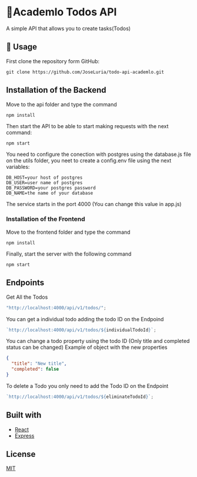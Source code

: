 # 🤖Academlo Todos API

A simple API that allows you to create tasks(Todos)

## 🚀 Usage

First clone the repository form GitHub:

```shell
git clone https://github.com/JoseLuria/todo-api-academlo.git
```

## Installation of the Backend

Move to the api folder and type the command

```shell
npm install
```

Then start the API to be able to start making requests with the next command:

```shell
npm start
```

You need to configure the conection with postgres using the database.js file on the utils folder, you neet to create a config.env file using the next variables:

```shell
DB_HOST=your host of postgres
DB_USER=user name of postgres
DB_PASSWORD=your postgres password
DB_NAME=the name of your database
```

The service starts in the port 4000 (You can change this value in app.js)

### Installation of the Frontend

Move to the frontend folder and type the command

```shell
npm install
```

Finally, start the server with the following command

```shell
npm start
```

## Endpoints

Get All the Todos

```js
"http://localhost:4000/api/v1/todos/";
```

You can get a individual todo adding the todo ID on the Endpoind

```js
`http://localhost:4000/api/v1/todos/${individualTodoId}`;
```

You can change a todo property using the todo ID (Only title and completed status can be changed)
Example of object with the new properties

```json
{
  "title": "New title",
  "completed": false
}
```

To delete a Todo you only need to add the Todo ID on the Endpoint

```js
`http://localhost:4000/api/v1/todos/${eliminateTodoId}`;
```

## Built with

- [React](https://reactjs.org/)
- [Express](https://expressjs.com/)

## License

[MIT](https://opensource.org/licenses/MIT)
